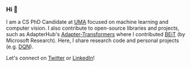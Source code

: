 ### Hi 👋

I am a CS PhD Candidate at [UMA](https://www.uni-mannheim.de/en/) focused on machine learning and computer vision. I also contribute to open-source libraries and projects, such as AdapterHub's [Adapter-Transformers](https://github.com/adapter-hub/adapter-transformers) where I contributed [BEiT](https://arxiv.org/abs/2106.08254) (by Microsoft Research). Here, I share research code and personal projects (e.g. [DQN](https://github.com/jannik-brinkmann/dqn)). 

Let's connect on [Twitter](https://twitter.com/BrinkmannJannik) or [LinkedIn](https://www.linkedin.com/in/brinkmann-jannik/)!
